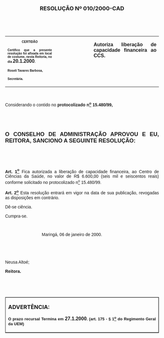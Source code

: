 <BODY>

<B><FONT SIZE=4><P ALIGN="CENTER"></P>
<P ALIGN="CENTER">RESOLU&Ccedil;&Atilde;O  Nº  010/2000-CAD</P>
</B></FONT><FONT FACE="Arial">
<P>&nbsp;</P>
<P>&nbsp;</P></FONT>
<TABLE CELLSPACING=0 BORDER=0 CELLPADDING=7 WIDTH=621>
<TR><TD WIDTH="32%" VALIGN="TOP">
<B><FONT FACE="Arial" SIZE=1><P ALIGN="CENTER">CERTID&Atilde;O</P>
<P ALIGN="JUSTIFY">   Certifico que a presente resolu&ccedil;&atilde;o foi afixada em local de costume, nesta Reitoria, no dia </FONT><FONT FACE="Arial">20.1.2000</FONT><FONT FACE="Arial" SIZE=1>.</P>
<P ALIGN="JUSTIFY"></P>
<P ALIGN="JUSTIFY">Roseli Tavares Barbosa,</P>
<P ALIGN="JUSTIFY">Secret&aacute;ria.</B></FONT></TD>
<TD WIDTH="24%" VALIGN="TOP">&nbsp;</TD>
<TD WIDTH="44%" VALIGN="TOP">
<B><FONT FACE="Arial"><P ALIGN="JUSTIFY">Autoriza libera&ccedil;&atilde;o de capacidade financeira ao CCS.</B></FONT></TD>
</TR>
</TABLE>

<FONT FACE="Arial"><P ALIGN="JUSTIFY"></P>
<P ALIGN="JUSTIFY">&nbsp;</P>
<P ALIGN="JUSTIFY">&#9;Considerando o contido no <B>protocolizado n<U><SUP>o</U></SUP> 15.480/99,</P>
</B><P ALIGN="JUSTIFY"></P>
<P ALIGN="JUSTIFY">&nbsp;</P>
<P ALIGN="JUSTIFY">&nbsp;</P>
</FONT><B><FONT FACE="Arial" SIZE=4><P ALIGN="JUSTIFY">O CONSELHO DE ADMINISTRA&Ccedil;&Atilde;O APROVOU E EU, REITORA, SANCIONO A SEGUINTE RESOLU&Ccedil;&Atilde;O:</P>
</B></FONT><FONT FACE="Arial">
<P>&nbsp;</P>
<P>&nbsp;</P>
<B><P ALIGN="JUSTIFY">&#9;Art. 1<U><SUP>o</B></U></SUP> Fica autorizada a libera&ccedil;&atilde;o de capacidade financeira, ao Centro de Ci&ecirc;ncias da Sa&uacute;de, no valor de R$ 6.600,00 (seis mil e seiscentos reais) conforme solicitado no protocolizado n<U><SUP>o</U></SUP> 15.480/99.</P>
<B><P ALIGN="JUSTIFY">&#9;Art. 2<U><SUP>o</B></U></SUP> Esta resolu&ccedil;&atilde;o entrar&aacute; em vigor na data de sua publica&ccedil;&atilde;o, revogadas as disposi&ccedil;&otilde;es em contr&aacute;rio.</P>
<P ALIGN="JUSTIFY">&#9;D&ecirc;-se ci&ecirc;ncia.</P>
<P ALIGN="JUSTIFY">&#9;Cumpra-se.</P>
<P ALIGN="JUSTIFY"></P>
<P ALIGN="JUSTIFY">&nbsp;</P><DIR>
<DIR>
<DIR>

<P ALIGN="JUSTIFY">&#9;&#9;&#9;Maring&aacute;, 06 de janeiro de 2000.</P>
<P ALIGN="JUSTIFY"></P>
<P ALIGN="JUSTIFY">&nbsp;</P>
<P ALIGN="JUSTIFY">&nbsp;</P></DIR>
</DIR>
</DIR>

<P ALIGN="JUSTIFY">   &#9;&#9;&#9;&#9;&#9;Neusa Alto&eacute;;</P>
<P ALIGN="JUSTIFY">&#9;&#9;&#9;&#9;&#9;<B>Reitora.</P>
<P ALIGN="JUSTIFY"></P>
<P ALIGN="JUSTIFY">&nbsp;</P>
<P ALIGN="JUSTIFY">&nbsp;</P></B></FONT>
<TABLE BORDER CELLSPACING=1 CELLPADDING=4 WIDTH=212>
<TR><TD VALIGN="TOP">
<B><FONT SIZE=4><P> ADVERT&Ecirc;NCIA:</P>
</FONT><FONT FACE="Arial" SIZE=2><P ALIGN="JUSTIFY">O prazo recursal Termina em </FONT><FONT FACE="Arial">27.1.2000</FONT><FONT FACE="Arial" SIZE=2>. (art. 175 - § 1<U><SUP>o</U></SUP> do Regimento Geral da UEM)</B></FONT></TD>
</TR>
</TABLE>

<FONT SIZE=2><P ALIGN="JUSTIFY"></P>
</FONT><B><FONT FACE="Arial"><P ALIGN="JUSTIFY">&nbsp;</P></B></FONT></BODY>
